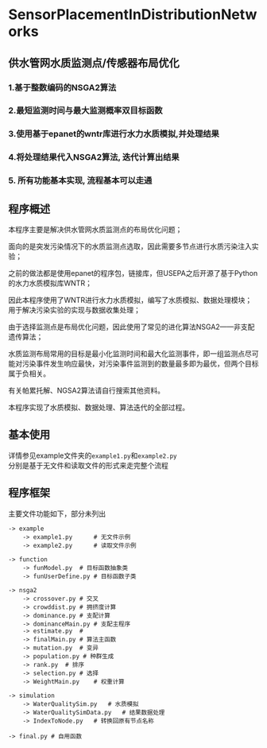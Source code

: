 # SensorPlacementInDistributionNetworks

## 供水管网水质监测点/传感器布局优化

### 1.基于整数编码的NSGA2算法
### 2.最短监测时间与最大监测概率双目标函数
### 3.使用基于epanet的wntr库进行水力水质模拟,并处理结果
### 4.将处理结果代入NSGA2算法, 迭代计算出结果
### 5. 所有功能基本实现, 流程基本可以走通



## 程序概述
本程序主要是解决供水管网水质监测点的布局优化问题；

面向的是突发污染情况下的水质监测点选取，因此需要多节点进行水质污染注入实验；

之前的做法都是使用epanet的程序包，链接库，但USEPA之后开源了基于Python的水力水质模拟库WNTR；

因此本程序使用了WNTR进行水力水质模拟，编写了水质模拟、数据处理模块；用于解决污染实验的实现与数据收集处理；

由于选择监测点是布局优化问题，因此使用了常见的进化算法NSGA2——非支配遗传算法；

水质监测布局常用的目标是最小化监测时间和最大化监测事件，即一组监测点尽可能对污染事件发生响应最快，对污染事件监测到的数量最多即为最优，但两个目标属于负相关。

有关帕累托解、NGSA2算法请自行搜索其他资料。

本程序实现了水质模拟、数据处理、算法迭代的全部过程。



## 基本使用
详情参见example文件夹的`example1.py`和`example2.py`   
分别是基于无文件和读取文件的形式来走完整个流程



##  程序框架

主要文件功能如下，部分未列出

```
-> example
	-> example1.py		# 无文件示例
	-> example2.py		# 读取文件示例

-> function
	-> funModel.py	# 目标函数抽象类
	-> funUserDefine.py	# 目标函数子类
	
-> nsga2
	-> crossover.py	# 交叉
	-> crowddist.py	# 拥挤度计算
	-> dominance.py	# 支配计算
	-> dominanceMain.py	# 支配主程序
	-> estimate.py	# 
	-> finalMain.py	# 算法主函数
	-> mutation.py	# 变异
	-> population.py # 种群生成
	-> rank.py	# 排序
	-> selection.py	# 选择
	-> WeightMain.py	# 权重计算

-> simulation
	-> WaterQualitySim.py	# 水质模拟
	-> WaterQualitySimData.py	# 结果数据处理
	-> IndexToNode.py	# 转换回原有节点名称

-> final.py # 自用函数
```

